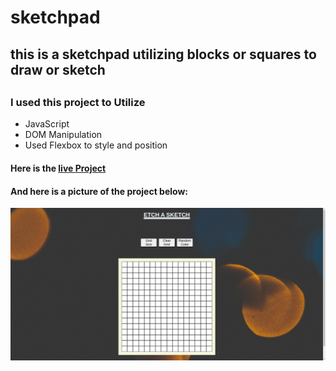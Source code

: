 # sketchpad
<h2>this is a sketchpad utilizing blocks or squares to draw or sketch<h2>
<h3>I used this project to Utilize</h3>
<ul>
  <li>JavaScript</li>
  <li>DOM Manipulation</li>
  <li>Used Flexbox to style and position</li>
</ul>
  <h4>Here is the <a href="https://ndamulelomulaudzi.github.io/sketchpad/">live Project</a> </h4>
<h4>And here is a picture of the project below: </h4>
<img src="./image/Screenshot from 2024-08-03 17-39-12.png">
